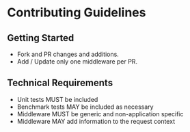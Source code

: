 # Contributing Guidelines

## Getting Started
 * Fork and PR changes and additions.
 * Add / Update only one middleware per PR.

## Technical Requirements
 * Unit tests MUST be included
 * Benchmark tests MAY be included as necessary
 * Middleware MUST be generic and non-application specific
 * Middleware MAY add information to the request context
